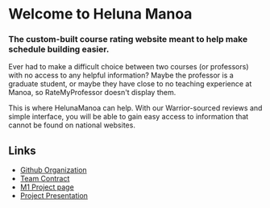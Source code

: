 # Welcome to Heluna Manoa

### The custom-built course rating website meant to help make schedule building easier.

Ever had to make a difficult choice between two courses (or professors) with no access to any helpful information? Maybe the professor is a graduate student, or maybe they have close to no teaching experience at Manoa, so RateMyProfessor doesn't display them.

This is where HelunaManoa can help. With our Warrior-sourced reviews and simple interface, you will be able to gain easy access to information that cannot be found on national websites.

## Links
- [Github Organization](https://github.com/heluna-manoa)
- [Team Contract](https://docs.google.com/document/d/12twXzM_kbYR9SQWyv-C6Nzfe04kZUe1oB3TTHs8LCSo/edit)
- [M1 Project page](https://github.com/orgs/heluna-manoa/projects/1)
- [Project Presentation](https://docs.google.com/presentation/d/1cNOeQgEP03B-rQ20OXL9z2knQaNhdSBpdU4lwtChcpQ/edit#slide=id.g298e20f8316_1_18)
